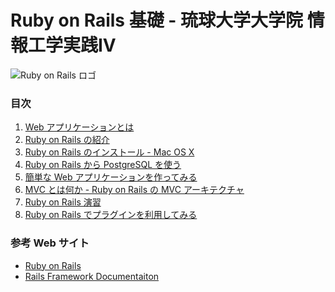 Ruby on Rails 基礎 - 琉球大学大学院 情報工学実践IV
================================================================================

![Ruby on Rails ロゴ](images/rails.png "Ruby on Rails")

### 目次

1. [Web アプリケーションとは](how_to_webapplication.html)
2. [Ruby on Rails の紹介](introduction_of_ruby_on_rails.html)
3. [Ruby on Rails のインストール - Mac OS X](installation_of_ruby_on_rails_for_osx.html)
4. [Ruby on Rails から PostgreSQL を使う](ruby_on_rails_database_configuration.html)
5. [簡単な Web アプリケーションを作ってみる](create_easy_webapplication.html)
6. [MVC とは何か - Ruby on Rails の MVC アーキテクチャ](how_to_mvc.html)
7. [Ruby on Rails 演習](exercise.html)
8. [Ruby on Rails でプラグインを利用してみる](rails_plugin.html)

### 参考 Web サイト

* [Ruby on Rails](http://www.rubyonrails.org/)
* [Rails Framework Documentaiton](http://api.rubyonrails.org/)
